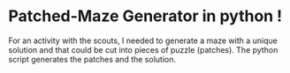 # Patched-Maze Generator in python !
For an activity with the scouts, I needed to generate a maze with a unique solution and that could be cut into pieces of puzzle (patches). The python script generates the patches and the solution.

